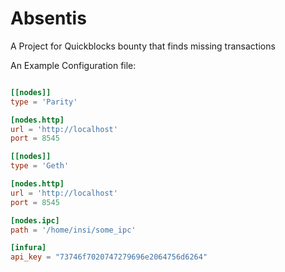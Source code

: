 # Absentis
A Project for Quickblocks bounty that finds missing transactions



An Example Configuration file:

```toml

[[nodes]]
type = 'Parity'

[nodes.http]
url = 'http://localhost'
port = 8545

[[nodes]]
type = 'Geth'

[nodes.http]
url = 'http://localhost'
port = 8545

[nodes.ipc]
path = '/home/insi/some_ipc'

[infura]
api_key = "73746f7020747279696e2064756d6264"

```


